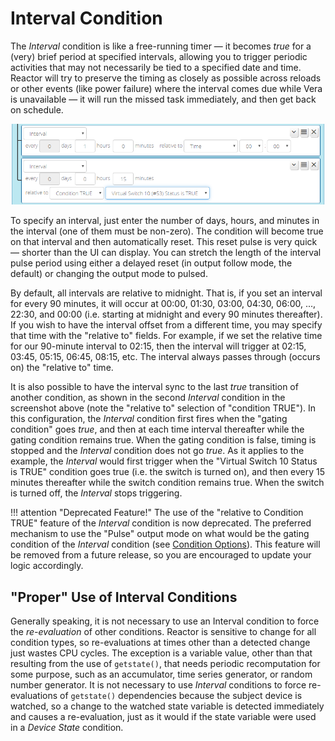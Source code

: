 # Interval Condition

The _Interval_ condition is like a free-running timer &mdash; it becomes _true_ for a (very) brief period at specified intervals, allowing you to trigger periodic activities that may not necessarily be tied to a specified date and time. Reactor will try to preserve the timing as closely as possible across reloads or other events (like power failure) where the interval comes due while Vera is unavailable &mdash; it will run the missed task immediately, and then get back on schedule.

![Two Interval conditions](images/interval-condition.png)

To specify an interval, just enter the number of days, hours, and minutes in the interval (one of them must be non-zero). The condition will become true on that interval and then automatically reset. This reset pulse is very quick &mdash; shorter than the UI can display. You can stretch the length of the interval pulse period using either a delayed reset (in output follow mode, the default) or changing the output mode to pulsed.

By default, all intervals are relative to midnight. That is, if you set an interval for every 90 minutes, it will occur at 00:00, 01:30, 03:00, 04:30, 06:00, ..., 22:30, and 00:00 (i.e. starting at midnight and every 90 minutes thereafter). If you wish to have the interval offset from a different time, you may specify that time with the "relative to" fields. For example, if we set the relative time for our 90-minute interval to 02:15, then the interval will trigger at 02:15, 03:45, 05:15, 06:45, 08:15, etc. The interval always passes through (occurs on) the "relative to" time.

It is also possible to have the interval sync to the last *true* transition of another condition, as shown in the second _Interval_ condition in the screenshot above (note the "relative to" selection of "condition TRUE"). In this configuration, the _Interval_ condition first fires when the "gating condition" goes *true*, and then at each time interval thereafter while the gating condition remains true. When the gating condition is false, timing is stopped and the _Interval_ condition does not go *true*. As it applies to the example, the _Interval_ would first trigger when the "Virtual Switch 10 Status is TRUE" condition goes true (i.e. the switch is turned on), and then every 15 minutes thereafter while the switch condition remains true. When the switch is turned off, the _Interval_ stops triggering.

!!! attention "Deprecated Feature!"
    The use of the "relative to Condition TRUE" feature of the _Interval_ condition is now deprecated. The preferred mechanism to use the "Pulse" output mode on what would be the gating condition of the _Interval_ condition (see [Condition Options](Condition-Options.md)). This feature will be removed from a future release, so you are encouraged to update your logic accordingly.

## "Proper" Use of Interval Conditions

Generally speaking, it is not necessary to use an Interval condition to force the *re-evaluation* of other conditions. Reactor is sensitive to change for all condition types, so re-evaluations at times other than a detected change just wastes CPU cycles. The exception is a variable value, other than that resulting from the use of `getstate()`, that needs periodic recomputation for some purpose, such as an accumulator, time series generator, or random number generator. It is not necessary to use _Interval_ conditions to force re-evaluations of `getstate()` dependencies because the subject device is watched, so a change to the watched state variable is detected immediately and causes a re-evaluation, just as it would if the state variable were used in a _Device State_ condition.
